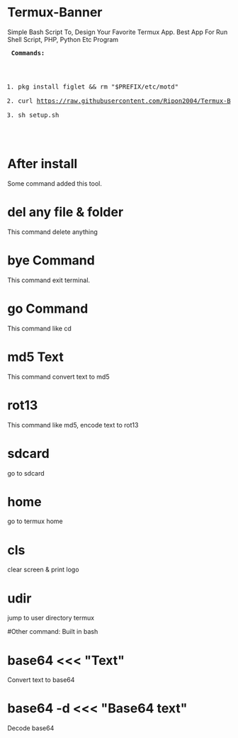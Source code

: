 # Termux-Banner
Simple Bash Script To, Design Your Favorite Termux App. Best App For Run Shell Script, PHP, Python Etc Program  <pre>
<b>Commands: </b>
1. pkg install figlet && rm "$PREFIX/etc/motd"
2. curl https://raw.githubusercontent.com/Ripon2004/Termux-Banner/main/setup.sh>setup.sh
3. sh setup.sh
</pre>

# After install
Some command added this tool.

# del any file & folder
This command delete anything

# bye Command
This command exit terminal.

# go Command
This command like cd

# md5 Text
This command convert text to md5

# rot13
This command like md5, encode text to rot13

# sdcard
go to sdcard

# home
go to termux home

# cls
clear screen & print logo

# udir
jump to user directory termux    

#Other command:
Built in bash

# base64 <<< "Text"
Convert text to base64

# base64 -d <<< "Base64 text"
Decode base64 
 
 
